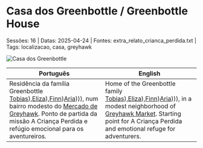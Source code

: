 ﻿
# Casa dos Greenbottle / Greenbottle House

Sessões: 16 | Datas: 2025-04-24 | Fontes: extra_relato_crianca_perdida.txt | Tags: localizacao, casa, greyhawk

![Casa dos Greenbottle](assets/location/location_blank.png)

| Português | English |
|-----------|---------|
| Residência da família Greenbottle [Tobias](docs/dm/-/npc/Free%20City%20of%20Grehawk/tobias_greenbottle.md)),[Eliza](docs/dm/-/npc/Free%20City%20of%20Grehawk/eliza_greenbottle.md)),[Finn](docs/dm/-/npc/Free%20City%20of%20Grehawk/finn_greenbottle.md))[Aria](docs/dm/-/npc/Free%20City%20of%20Grehawk/aria_greenbottle.md)))), num bairro modesto do [Mercado de Greyhawk](cidade_de_greyhawk.md). Ponto de partida da missão A Criança Perdida e refúgio emocional para os aventureiros. | Home of the Greenbottle family [Tobias](docs/dm/-/npc/Free%20City%20of%20Grehawk/tobias_greenbottle.md)),[Eliza](docs/dm/-/npc/Free%20City%20of%20Grehawk/eliza_greenbottle.md)),[Finn](docs/dm/-/npc/Free%20City%20of%20Grehawk/finn_greenbottle.md))[Aria](docs/dm/-/npc/Free%20City%20of%20Grehawk/aria_greenbottle.md)))), in a modest neighborhood of [Greyhawk Market](cidade_de_greyhawk.md). Starting point for A Criança Perdida and emotional refuge for adventurers. |

